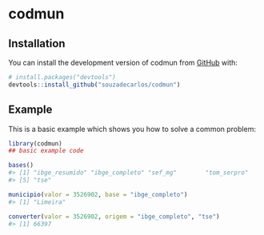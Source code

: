 
<!-- README.md is generated from README.Rmd. Please edit that file -->
# codmun

<!-- badges: start -->
<!-- badges: end -->
## Installation

You can install the development version of codmun from [GitHub](https://github.com/) with:

``` r
# install.packages("devtools")
devtools::install_github("souzadecarlos/codmun")
```

## Example

This is a basic example which shows you how to solve a common problem:

``` r
library(codmun)
## basic example code
```

``` r
bases()
#> [1] "ibge_resumido" "ibge_completo" "sef_mg"        "tom_serpro"   
#> [5] "tse"
```

``` r
municipio(valor = 3526902, base = "ibge_completo")
#> [1] "Limeira"
```

``` r
converter(valor = 3526902, origem = "ibge_completo", "tse")
#> [1] 66397
```